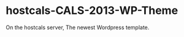 hostcals-CALS-2013-WP-Theme
===========================

On the hostcals server, The newest Wordpress template.
